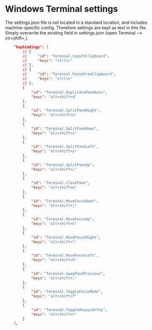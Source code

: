 # Windows Terminal settings

The settings.json file is not located in a standard location, and includes machine-specific config. Therefore settings are kept as text in this file. Simply overwrite the existing field in settings.json (open Terminal --> ctr+shift+,).

```json
    "keybindings": [
        // {
        //     "id": "Terminal.CopyToClipboard",
        //     "keys": "ctrl+c"
        // },
        // {
        //     "id": "Terminal.PasteFromClipboard",
        //     "keys": "ctrl+v"
        // },
        {
            "id": "Terminal.DuplicatePaneAuto",
            "keys": "alt+shift+d"
        },
        {
            "id": "Terminal.SplitPaneRight",
            "keys": "alt+shift+o"
        },
        {
            "id": "Terminal.SplitPaneDown",
            "keys": "alt+shift+u"
        },
        {
            "id": "Terminal.SplitPaneLeft",
            "keys": "alt+shift+y"
        },
        {
            "id": "Terminal.SplitPaneUp",
            "keys": "alt+shift+i"
        },
        {
            "id": "Terminal.ClosePane",
            "keys": "alt+shift+w"
        },
        {
            "id": "Terminal.MoveFocusDown",
            "keys": "alt+shift+j"
        },
        {
            "id": "Terminal.MoveFocusUp",
            "keys": "alt+shift+k"
        },
        {
            "id": "Terminal.MoveFocusRight",
            "keys": "alt+shift+l"
        },
        {
            "id": "Terminal.MoveFocusLeft",
            "keys": "alt+shift+h"
        },
        {
            "id": "Terminal.SwapPanePrevious",
            "keys": "alt+shift+;"
        },
        {
            "id": "Terminal.ToggleFocusMode",
            "keys": "alt+shift+f"
        },
        {
            "id": "Terminal.ToggleAlwaysOnTop",
            "keys": "alt+shift+t"
        }
    ],
```


